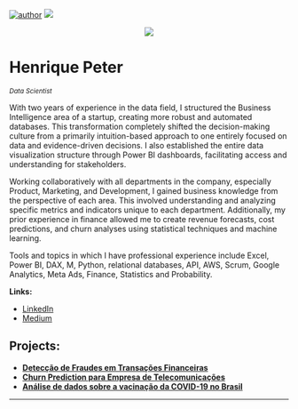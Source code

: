 [![author](https://img.shields.io/badge/author-henriquepeter-red.svg)](https://www.linkedin.com/in/henriquepeter/) [![](https://img.shields.io/badge/python-3.7+-blue.svg)](https://www.python.org/downloads/release/python-365/)

<p align="center">
  <img src="imagem_portfolio.png" >
</p>

# Henrique Peter
<sub>*Data Scientist*</sub>

With two years of experience in the data field, I structured the Business Intelligence area of a startup, creating more robust and automated databases. This transformation completely shifted the decision-making culture from a primarily intuition-based approach to one entirely focused on data and evidence-driven decisions. I also established the entire data visualization structure through Power BI dashboards, facilitating access and understanding for stakeholders.

Working collaboratively with all departments in the company, especially Product, Marketing, and Development, I gained business knowledge from the perspective of each area. This involved understanding and analyzing specific metrics and indicators unique to each department. Additionally, my prior experience in finance allowed me to create revenue forecasts, cost predictions, and churn analyses using statistical techniques and machine learning.

Tools and topics in which I have professional experience include Excel, Power BI, DAX, M, Python, relational databases, API, AWS, Scrum, Google Analytics, Meta Ads, Finance, Statistics and Probability.

**Links:**
* [LinkedIn](https://www.linkedin.com/in/henriquepeter/)
* [Medium](https://medium.com/@henrique_peter)


## Projects:

* **[Detecção de Fraudes em Transações Financeiras](https://github.com/Henrique-Peter/fraud_detection)**
* **[Churn Prediction para Empresa de Telecomunicações](https://bit.ly/39HPGLb)**
* **[Análise de dados sobre a vacinação da COVID-19 no Brasil](https://bit.ly/3tvdDLc)**


---
